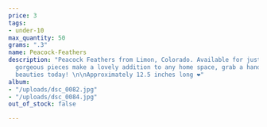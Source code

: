 ```yaml
---
price: 3
tags:
- under-10
max_quantity: 50
grams: ".3"
name: Peacock-Feathers
description: "Peacock Feathers from Limon, Colorado. Available for just $3 each. These
  gorgeous pieces make a lovely addition to any home space, grab a handful of these
  beauties today! \n\nApproximately 12.5 inches long ❤"
album:
- "/uploads/dsc_0082.jpg"
- "/uploads/dsc_0084.jpg"
out_of_stock: false

---
```


